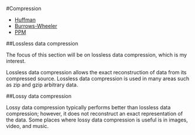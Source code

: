 #Compression

- [Huffman](/compression/huffman)
- [Burrows-Wheeler](/compression/BWT)
- [PPM](/compression/PPM)

##Lossless data compression

The focus of this section will be on lossless data compression, which is my interest.

Lossless data compression allows the exact reconstruction of data from its compressed source. Lossless data compression is used in many areas such as zip and gzip arbitrary data.

##Lossy data compression

Lossy data compression typically performs better than lossless data compression; however, it does not reconstruct an exact representation of the data. Some places where lossy data compression is useful is in images, video, and music.


